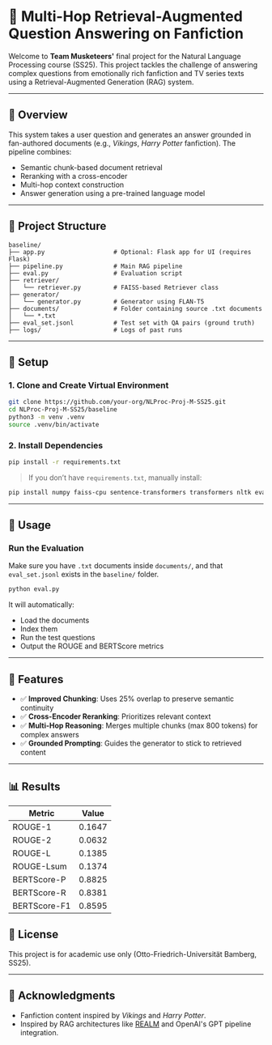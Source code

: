 # 🧠 Multi-Hop Retrieval-Augmented Question Answering on Fanfiction

Welcome to **Team Musketeers'** final project for the Natural Language Processing course (SS25). This project tackles the challenge of answering complex questions from emotionally rich fanfiction and TV series texts using a Retrieval-Augmented Generation (RAG) system.

---

## 📌 Overview

This system takes a user question and generates an answer grounded in fan-authored documents (e.g., *Vikings*, *Harry Potter* fanfiction). The pipeline combines:

- Semantic chunk-based document retrieval
- Reranking with a cross-encoder
- Multi-hop context construction
- Answer generation using a pre-trained language model

---

## 📁 Project Structure

```
baseline/
├── app.py                   # Optional: Flask app for UI (requires Flask)
├── pipeline.py              # Main RAG pipeline
├── eval.py                  # Evaluation script
├── retriever/
│   └── retriever.py         # FAISS-based Retriever class
├── generator/
│   └── generator.py         # Generator using FLAN-T5
├── documents/               # Folder containing source .txt documents
│   └── *.txt
├── eval_set.jsonl           # Test set with QA pairs (ground truth)
├── logs/                    # Logs of past runs
```

---

## 🔧 Setup

### 1. Clone and Create Virtual Environment
```bash
git clone https://github.com/your-org/NLProc-Proj-M-SS25.git
cd NLProc-Proj-M-SS25/baseline
python3 -m venv .venv
source .venv/bin/activate
```

### 2. Install Dependencies
```bash
pip install -r requirements.txt
```

> If you don’t have `requirements.txt`, manually install:
```bash
pip install numpy faiss-cpu sentence-transformers transformers nltk evaluate bert-score rouge-score flask
```

---

## 📜 Usage

### Run the Evaluation

Make sure you have `.txt` documents inside `documents/`, and that `eval_set.jsonl` exists in the `baseline/` folder.

```bash
python eval.py
```

It will automatically:
- Load the documents
- Index them
- Run the test questions
- Output the ROUGE and BERTScore metrics

---

## 🧠 Features

- ✅ **Improved Chunking**: Uses 25% overlap to preserve semantic continuity
- ✅ **Cross-Encoder Reranking**: Prioritizes relevant context
- ✅ **Multi-Hop Reasoning**: Merges multiple chunks (max 800 tokens) for complex answers
- ✅ **Grounded Prompting**: Guides the generator to stick to retrieved content

---

## 📊 Results

| Metric      | Value    |
|-------------|----------|
| ROUGE-1     | 0.1647   |
| ROUGE-2     | 0.0632   |
| ROUGE-L     | 0.1385   |
| ROUGE-Lsum  | 0.1374   |
| BERTScore-P | 0.8825   |
| BERTScore-R | 0.8381   |
| BERTScore-F1| 0.8595   |


## 📜 License

This project is for academic use only (Otto-Friedrich-Universität Bamberg, SS25).

---

## 📎 Acknowledgments

- Fanfiction content inspired by *Vikings* and *Harry Potter*.
- Inspired by RAG architectures like [REALM](https://arxiv.org/abs/2002.08909) and OpenAI's GPT pipeline integration.
